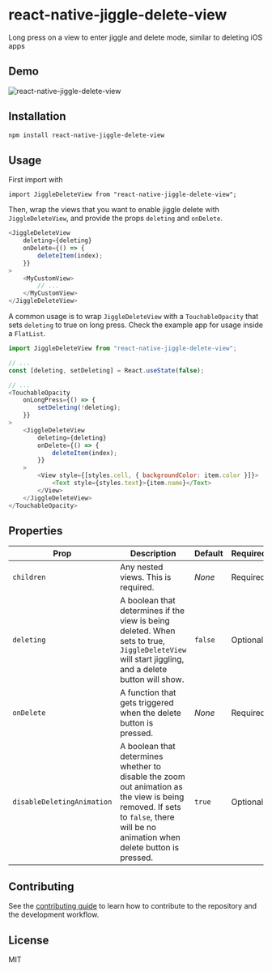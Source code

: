 # react-native-jiggle-delete-view

Long press on a view to enter jiggle and delete mode, similar to deleting iOS apps

## Demo
![react-native-jiggle-delete-view](demo.gif)

## Installation

```sh
npm install react-native-jiggle-delete-view
```

## Usage
First import with

`import JiggleDeleteView from "react-native-jiggle-delete-view";`

Then, wrap the views that you want to enable jiggle delete with `JiggleDeleteView`, and provide the props `deleting` and `onDelete`.

```js
<JiggleDeleteView
	deleting={deleting}
	onDelete={() => {
		deleteItem(index);
	}}
>
	<MyCustomView>
		// ...
	</MyCustomView>
</JiggleDeleteView>
```

A common usage is to wrap `JiggleDeleteView` with a `TouchableOpacity` that sets `deleting` to true on long press. Check the example app for usage inside a `FlatList`.
```js
import JiggleDeleteView from "react-native-jiggle-delete-view";

// ...
const [deleting, setDeleting] = React.useState(false);

// ...
<TouchableOpacity
	onLongPress={() => {
		setDeleting(!deleting);
	}}
>
	<JiggleDeleteView
		deleting={deleting}
		onDelete={() => {
			deleteItem(index);
		}}
	>
		<View style={[styles.cell, { backgroundColor: item.color }]}>
			<Text style={styles.text}>{item.name}</Text>
		</View>
	</JiggleDeleteView>
</TouchableOpacity>
```

## Properties
| **Prop**   | **Description** | **Default** | **Required** |
|------------|-------------|--------------|---|
| `children` | Any nested views. This is required.  | *None*      | Required  |
| `deleting` | A boolean that determines if the view is being deleted. When sets to true, `JiggleDeleteView` will start jiggling, and a delete button will show. | `false` | Optional  |
| `onDelete` | A function that gets triggered when the delete button is pressed. | *None* | Required |
| `disableDeletingAnimation` | A boolean that determines whether to disable the zoom out animation as the view is being removed. If sets to `false`, there will be no animation when delete button is pressed. | `true` | Optional |


## Contributing

See the [contributing guide](CONTRIBUTING.md) to learn how to contribute to the repository and the development workflow.

## License

MIT
